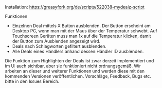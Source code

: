 Installation: https://greasyfork.org/de/scripts/522038-mydealz-script

Funktionen
- Einzelnen Deal mittels X Button ausblenden. Der Button erscheint am Desktop PC, wenn man mit der Maus über der Temperatur schwebt. Auf Touchscreen Geräten muss man 1x auf die Temperatur klicken, damit der Button zum Ausblenden angezeigt wird.
- Deals nach Schlagworten gefiltert ausblenden.
- Alle Deals eines Händlers anhand dessen Händler ID ausblenden.

Die Funktion zum Highlighten der Deals ist zwar derzeit implementiert und im UI auch sichtbar, aber sie funktioniert nicht ordnungsgemäß. Wir arbeiten an dieser und weiterer Funktionen und werden diese mit den kommenden Versionen veröffentlichen. Vorschläge, Feedback, Bugs etc. bitte in den Issues Bereich.
